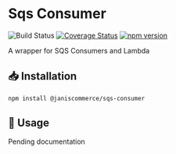 # Sqs Consumer

![Build Status](https://github.com/janis-commerce/sqs-consumer/workflows/Build%20Status/badge.svg)
[![Coverage Status](https://coveralls.io/repos/github/janis-commerce/sqs-consumer/badge.svg?branch=master)](https://coveralls.io/github/janis-commerce/sqs-consumer?branch=master)
[![npm version](https://badge.fury.io/js/%40janiscommerce%2Fsqs-consumer.svg)](https://www.npmjs.com/package/@janiscommerce/sqs-consumer)

A wrapper for SQS Consumers and Lambda

## :inbox_tray: Installation

```sh
npm install @janiscommerce/sqs-consumer
```

## :hammer: Usage

Pending documentation
